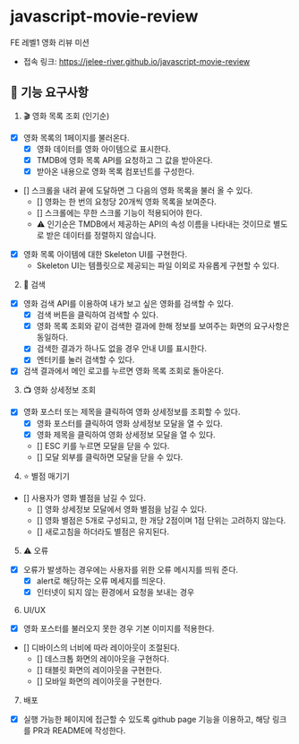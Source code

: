 # javascript-movie-review

FE 레벨1 영화 리뷰 미션

- 접속 링크: https://jelee-river.github.io/javascript-movie-review

## 🎯 기능 요구사항

1. 🎬 영화 목록 조회 (인기순)

- [x] 영화 목록의 1페이지를 불러온다.
  - [x] 영화 데이터를 영화 아이템으로 표시한다.
  - [x] TMDB에 영화 목록 API를 요청하고 그 값을 받아온다.
  - [x] 받아온 내용으로 영화 목록 컴포넌트를 구성한다.
- [] 스크롤을 내려 끝에 도달하면 그 다음의 영화 목록을 불러 올 수 있다.
  - [] 영화는 한 번의 요청당 20개씩 영화 목록을 보여준다.
  - [] 스크롤에는 무한 스크롤 기능이 적용되어야 한다.
  - ⚠️ 인기순은 TMDB에서 제공하는 API의 속성 이름을 나타내는 것이므로 별도로 받은 데이터를 정렬하지 않습니다.
- [x] 영화 목록 아이템에 대한 Skeleton UI를 구현한다.
  - Skeleton UI는 템플릿으로 제공되는 파일 이외로 자유롭게 구현할 수 있다.

2. 🔎 검색

- [x] 영화 검색 API를 이용하여 내가 보고 싶은 영화를 검색할 수 있다.
  - [x] 검색 버튼을 클릭하여 검색할 수 있다.
  - [x] 영화 목록 조회와 같이 검색한 결과에 한해 정보를 보여주는 화면의 요구사항은 동일하다.
  - [x] 검색한 결과가 하나도 없을 경우 안내 UI를 표시한다.
  - [x] 엔터키를 눌러 검색할 수 있다.
- [x] 검색 결과에서 메인 로고를 누르면 영화 목록 조회로 돌아온다.

3. 📺 영화 상세정보 조회

- [x] 영화 포스터 또는 제목을 클릭하여 영화 상세정보를 조회할 수 있다.
  - [x] 영화 포스터를 클릭하여 영화 상세정보 모달을 열 수 있다.
  - [x] 영화 제목을 클릭하여 영화 상세정보 모달을 열 수 있다.
  - [] ESC 키를 누르면 모달을 닫을 수 있다.
  - [] 모달 외부를 클릭하면 모달을 닫을 수 있다.

4. ⭐️ 별점 매기기

- [] 사용자가 영화 별점을 남길 수 있다.
  - [] 영화 상세정보 모달에서 영화 별점을 남길 수 있다.
  - [] 영화 별점은 5개로 구성되고, 한 개당 2점이며 1점 단위는 고려하지 않는다.
  - [] 새로고침을 하더라도 별점은 유지된다.

5. ⚠️ 오류

- [x] 오류가 발생하는 경우에는 사용자를 위한 오류 메시지를 띄워 준다.
  - [x] alert로 해당하는 오류 메세지를 띄운다.
  - [x] 인터넷이 되지 않는 환경에서 요청을 보내는 경우

6. UI/UX

- [x] 영화 포스터를 불러오지 못한 경우 기본 이미지를 적용한다.
- [] 디바이스의 너비에 따라 레이아웃이 조절된다.
  - [] 데스크톱 화면의 레이아웃을 구현하다.
  - [] 태블릿 화면의 레이아웃을 구현한다.
  - [] 모바일 화면의 레이아웃을 구현한다.

7. 배포

- [x] 실행 가능한 페이지에 접근할 수 있도록 github page 기능을 이용하고, 해당 링크를 PR과 README에 작성한다.
